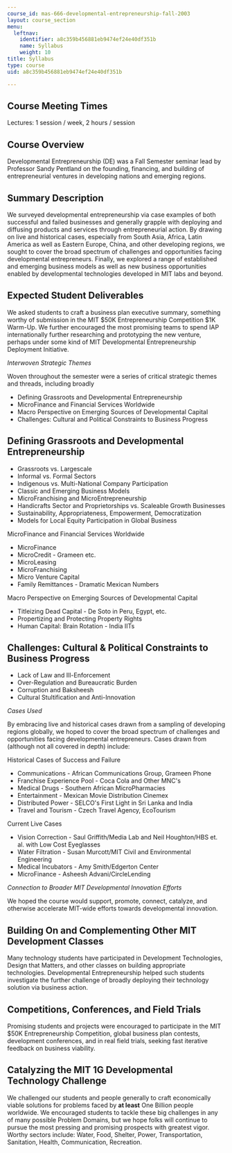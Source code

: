 ```yaml
---
course_id: mas-666-developmental-entrepreneurship-fall-2003
layout: course_section
menu:
  leftnav:
    identifier: a8c359b456881eb9474ef24e40df351b
    name: Syllabus
    weight: 10
title: Syllabus
type: course
uid: a8c359b456881eb9474ef24e40df351b

---
```


Course Meeting Times
--------------------

Lectures: 1 session / week, 2 hours / session

Course Overview
---------------

Developmental Entrepreneurship (DE) was a Fall Semester seminar lead by Professor Sandy Pentland on the founding, financing, and building of entrepreneurial ventures in developing nations and emerging regions.

Summary Description
-------------------

We surveyed developmental entrepreneurship via case examples of both successful and failed businesses and generally grapple with deploying and diffusing products and services through entrepreneurial action. By drawing on live and historical cases, especially from South Asia, Africa, Latin America as well as Eastern Europe, China, and other developing regions, we sought to cover the broad spectrum of challenges and opportunities facing developmental entrepreneurs. Finally, we explored a range of established and emerging business models as well as new business opportunities enabled by developmental technologies developed in MIT labs and beyond.

Expected Student Deliverables
-----------------------------

We asked students to craft a business plan executive summary, something worthy of submission in the MIT $50K Entrepreneurship Competition $1K Warm-Up. We further encouraged the most promising teams to spend IAP internationally further researching and prototyping the new venture, perhaps under some kind of MIT Developmental Entrepreneurship Deployment Initiative.

_Interwoven Strategic Themes_

Woven throughout the semester were a series of critical strategic themes and threads, including broadly

*   Defining Grassroots and Developmental Entrepreneurship
*   MicroFinance and Financial Services Worldwide
*   Macro Perspective on Emerging Sources of Developmental Capital
*   Challenges: Cultural and Political Constraints to Business Progress

Defining Grassroots and Developmental Entrepreneurship
------------------------------------------------------

*   Grassroots vs. Largescale
*   Informal vs. Formal Sectors
*   Indigenous vs. Multi-National Company Participation
*   Classic and Emerging Business Models
*   MicroFranchising and MicroEntrepreneurship
*   Handicrafts Sector and Proprietorships vs. Scaleable Growth Businesses
*   Sustainability, Appropriateness, Empowerment, Democratization
*   Models for Local Equity Participation in Global Business

MicroFinance and Financial Services Worldwide

*   MicroFinance
*   MicroCredit - Grameen etc.
*   MicroLeasing
*   MicroFranchising
*   Micro Venture Capital
*   Family Remittances - Dramatic Mexican Numbers

Macro Perspective on Emerging Sources of Developmental Capital

*   Titleizing Dead Capital - De Soto in Peru, Egypt, etc.
*   Propertizing and Protecting Property Rights
*   Human Capital: Brain Rotation - India IITs

Challenges: Cultural & Political Constraints to Business Progress
-----------------------------------------------------------------

*   Lack of Law and Ill-Enforcement
*   Over-Regulation and Bureaucratic Burden
*   Corruption and Baksheesh
*   Cultural Stultification and Anti-Innovation

_Cases Used_

By embracing live and historical cases drawn from a sampling of developing regions globally, we hoped to cover the broad spectrum of challenges and opportunities facing developmental entrepreneurs. Cases drawn from (although not all covered in depth) include:

Historical Cases of Success and Failure

*   Communications - African Communications Group, Grameen Phone
*   Franchise Experience Pool - Coca Cola and Other MNC's
*   Medical Drugs - Southern African MicroPharmacies
*   Entertainment - Mexican Movie Distribution Cinemex
*   Distributed Power - SELCO's First Light in Sri Lanka and India
*   Travel and Tourism - Czech Travel Agency, EcoTourism

Current Live Cases

*   Vision Correction - Saul Griffith/Media Lab and Neil Houghton/HBS et. al. with Low Cost Eyeglasses
*   Water Filtration - Susan Murcott/MIT Civil and Environmental Engineering
*   Medical Incubators - Amy Smith/Edgerton Center
*   MicroFinance - Asheesh Advani/CircleLending

_Connection to Broader MIT Developmental Innovation Efforts_

We hoped the course would support, promote, connect, catalyze, and otherwise accelerate MIT-wide efforts towards developmental innovation.

Building On and Complementing Other MIT Development Classes
-----------------------------------------------------------

Many technology students have participated in Development Technologies, Design that Matters, and other classes on building appropriate technologies. Developmental Entrepreneurship helped such students investigate the further challenge of broadly deploying their technology solution via business action.

Competitions, Conferences, and Field Trials
-------------------------------------------

Promising students and projects were encouraged to participate in the MIT $50K Entrepreneurship Competition, global business plan contests, development conferences, and in real field trials, seeking fast iterative feedback on business viability.

Catalyzing the MIT 1G Developmental Technology Challenge
--------------------------------------------------------

We challenged our students and people generally to craft economically viable solutions for problems faced by **at least** One Billion people worldwide. We encouraged students to tackle these big challenges in any of many possible Problem Domains, but we hope folks will continue to pursue the most pressing and promising prospects with greatest vigor. Worthy sectors include: Water, Food, Shelter, Power, Transportation, Sanitation, Health, Communication, Recreation.